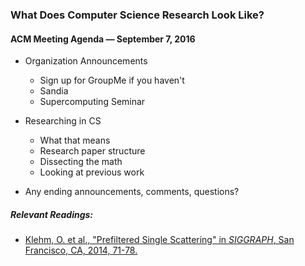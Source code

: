 ### What Does Computer Science Research Look Like?

#### ACM Meeting Agenda — September 7, 2016

- Organization Announcements
  * Sign up for GroupMe if you haven't
  * Sandia
  * Supercomputing Seminar
  
- Researching in CS
  * What that means
  * Research paper structure
  * Dissecting the math
  * Looking at previous work
  
- Any ending announcements, comments, questions?
  
##### Relevant Readings:
  * [Klehm, O. et al., "Prefiltered Single Scattering" in *SIGGRAPH*, San Francisco, CA, 2014, 71-78.](http://people.mpi-inf.mpg.de/~oklehm/publications/2014/i3d/pss-i3D_Klehm2014.pdf)
